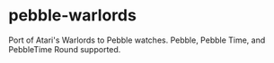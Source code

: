 # pebble-warlords
Port of Atari's Warlords to Pebble watches. Pebble, Pebble Time, and PebbleTime Round supported.
